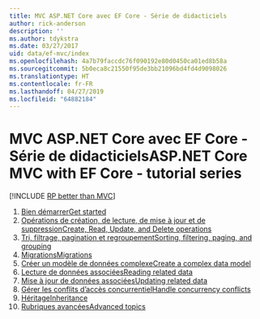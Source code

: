 ```yaml
---
title: MVC ASP.NET Core avec EF Core - Série de didacticiels
author: rick-anderson
description: ''
ms.author: tdykstra
ms.date: 03/27/2017
uid: data/ef-mvc/index
ms.openlocfilehash: 4a7b79faccdc76f090192e80d0450ca01ed8b58a
ms.sourcegitcommit: 5b0eca8c21550f95de3bb21096bd4fd4d9098026
ms.translationtype: HT
ms.contentlocale: fr-FR
ms.lasthandoff: 04/27/2019
ms.locfileid: "64882184"
---
```

# <a name="aspnet-core-mvc-with-ef-core---tutorial-series"></a><span data-ttu-id="15453-102">MVC ASP.NET Core avec EF Core - Série de didacticiels</span><span class="sxs-lookup"><span data-stu-id="15453-102">ASP.NET Core MVC with EF Core - tutorial series</span></span>

[!INCLUDE [RP better than MVC](../../includes/RP-EF/rp-over-mvc.md)]

1. [<span data-ttu-id="15453-103">Bien démarrer</span><span class="sxs-lookup"><span data-stu-id="15453-103">Get started</span></span>](xref:data/ef-mvc/intro)
1. [<span data-ttu-id="15453-104">Opérations de création, de lecture, de mise à jour et de suppression</span><span class="sxs-lookup"><span data-stu-id="15453-104">Create, Read, Update, and Delete operations</span></span>](xref:data/ef-mvc/crud)
1. [<span data-ttu-id="15453-105">Tri, filtrage, pagination et regroupement</span><span class="sxs-lookup"><span data-stu-id="15453-105">Sorting, filtering, paging, and grouping</span></span>](xref:data/ef-mvc/sort-filter-page)
1. [<span data-ttu-id="15453-106">Migrations</span><span class="sxs-lookup"><span data-stu-id="15453-106">Migrations</span></span>](xref:data/ef-mvc/migrations)
1. [<span data-ttu-id="15453-107">Créer un modèle de données complexe</span><span class="sxs-lookup"><span data-stu-id="15453-107">Create a complex data model</span></span>](xref:data/ef-mvc/complex-data-model)
1. [<span data-ttu-id="15453-108">Lecture de données associées</span><span class="sxs-lookup"><span data-stu-id="15453-108">Reading related data</span></span>](xref:data/ef-mvc/read-related-data)
1. [<span data-ttu-id="15453-109">Mise à jour de données associées</span><span class="sxs-lookup"><span data-stu-id="15453-109">Updating related data</span></span>](xref:data/ef-mvc/update-related-data)
1. [<span data-ttu-id="15453-110">Gérer les conflits d’accès concurrentiel</span><span class="sxs-lookup"><span data-stu-id="15453-110">Handle concurrency conflicts</span></span>](xref:data/ef-mvc/concurrency)
1. [<span data-ttu-id="15453-111">Héritage</span><span class="sxs-lookup"><span data-stu-id="15453-111">Inheritance</span></span>](xref:data/ef-mvc/inheritance)
1. [<span data-ttu-id="15453-112">Rubriques avancées</span><span class="sxs-lookup"><span data-stu-id="15453-112">Advanced topics</span></span>](xref:data/ef-mvc/advanced)
